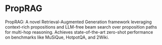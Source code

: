 # PropRAG
PropRAG: A novel Retrieval-Augmented Generation framework leveraging context-rich propositions and LLM-free beam search over proposition paths for multi-hop reasoning. Achieves state-of-the-art zero-shot performance on benchmarks like MuSiQue, HotpotQA, and 2Wiki. 
